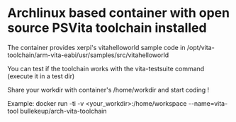 Archlinux based container with open source PSVita toolchain installed
=====================================================================

The container provides xerpi's vitahelloworld sample code in
/opt/vita-toolchain/arm-vita-eabi/usr/samples/src/vitahelloworld

You can test if the toolchain works with the vita-testsuite command (execute it in a test dir)

Share your workdir with container's /home/workdir and start coding !

Example: 
docker run -ti -v <your_workdir>:/home/workspace --name=vita-tool bullekeup/arch-vita-toolchain

